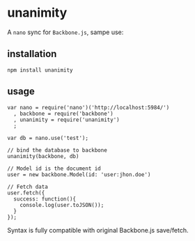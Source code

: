 # unanimity

A `nano` sync for `Backbone.js`, sampe use:

## installation

`npm install unanimity`

## usage

```
var nano = require('nano')('http://localhost:5984/')
  , backbone = require('backbone')
  , unanimity = require('unanimity')
  ;

var db = nano.use('test');

// bind the database to backbone
unanimity(backbone, db)

// Model id is the document id
user = new backbone.Model(id: 'user:jhon.doe')

// Fetch data
user.fetch({
  success: function(){
    console.log(user.toJSON());
  }
});
```

Syntax is fully compatible with original Backbone.js save/fetch.
